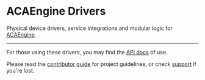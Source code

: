 # ACAEngine Drivers

Physical device drivers, service integrations and modular logic for [ACAEngine](https://docs.acaengine.com).

---

For those using these drivers, you may find the [API docs](https://acaprojects.github.io/ruby-engine-drivers/) of use.

Please read the [contributor guide](.github/CONTRIBUTING.md) for project guidelines, or check [support](.github/SUPPORT.md) if you're lost.
